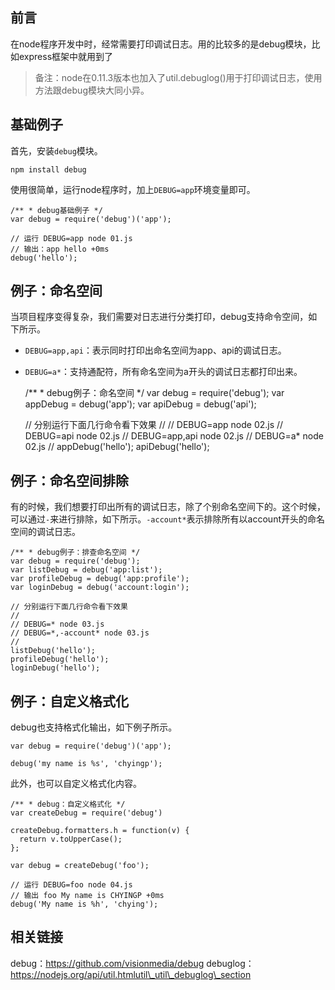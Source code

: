 ##  前言 ##

在node程序开发中时，经常需要打印调试日志。用的比较多的是debug模块，比如express框架中就用到了

> 备注：node在0.11.3版本也加入了util.debuglog()用于打印调试日志，使用方法跟debug模块大同小异。

##  基础例子 ##

首先，安装`debug`模块。

    npm install debug

使用很简单，运行node程序时，加上`DEBUG=app`环境变量即可。

    /** * debug基础例子 */
    var debug = require('debug')('app');
    
    // 运行 DEBUG=app node 01.js
    // 输出：app hello +0ms
    debug('hello');

##  例子：命名空间 ##

当项目程序变得复杂，我们需要对日志进行分类打印，debug支持命令空间，如下所示。

 *  `DEBUG=app,api`：表示同时打印出命名空间为app、api的调试日志。
 *  `DEBUG=a*`：支持通配符，所有命名空间为a开头的调试日志都打印出来。

    /** * debug例子：命名空间 */
    var debug = require('debug');
    var appDebug = debug('app');
    var apiDebug = debug('api');
    
    // 分别运行下面几行命令看下效果
    // 
    // DEBUG=app node 02.js
    // DEBUG=api node 02.js
    // DEBUG=app,api node 02.js
    // DEBUG=a* node 02.js
    // 
    appDebug('hello');
    apiDebug('hello');

##  例子：命名空间排除 ##

有的时候，我们想要打印出所有的调试日志，除了个别命名空间下的。这个时候，可以通过`-`来进行排除，如下所示。`-account*`表示排除所有以account开头的命名空间的调试日志。

    /** * debug例子：排查命名空间 */
    var debug = require('debug');
    var listDebug = debug('app:list');
    var profileDebug = debug('app:profile');
    var loginDebug = debug('account:login');
    
    // 分别运行下面几行命令看下效果
    // 
    // DEBUG=* node 03.js
    // DEBUG=*,-account* node 03.js
    // 
    listDebug('hello');
    profileDebug('hello');
    loginDebug('hello');

##  例子：自定义格式化 ##

debug也支持格式化输出，如下例子所示。

    var debug = require('debug')('app');
    
    debug('my name is %s', 'chyingp');

此外，也可以自定义格式化内容。

    /** * debug：自定义格式化 */
    var createDebug = require('debug')
    
    createDebug.formatters.h = function(v) {
      return v.toUpperCase();
    };
     
    var debug = createDebug('foo');
    
    // 运行 DEBUG=foo node 04.js 
    // 输出 foo My name is CHYINGP +0ms
    debug('My name is %h', 'chying');

##  相关链接 ##

debug：https://github.com/visionmedia/debug debuglog：https://nodejs.org/api/util.htmlutil\_util\_debuglog\_section